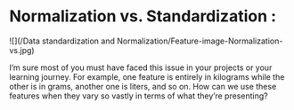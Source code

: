 # Normalization vs. Standardization : 

![](/Data standardization and Normalization/Feature-image-Normalization-vs.jpg)

I’m sure most of you must have faced this issue in your projects or your learning journey. For example, one feature is entirely in kilograms while the other is in grams, another one is liters, and so on. How can we use these features when they vary so vastly in terms of what they’re presenting?
